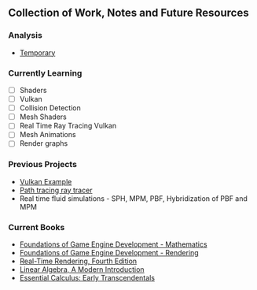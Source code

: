 ## Collection of Work, Notes and Future Resources

### Analysis

- [Temporary](https://ndrewfrost.github.io/analysis/temp.md)

### Currently Learning

- [ ] Shaders
- [ ] Vulkan
- [ ] Collision Detection
- [ ] Mesh Shaders
- [ ] Real Time Ray Tracing Vulkan
- [ ] Mesh Animations
- [ ] Render graphs

### Previous Projects

- [Vulkan Example](https://github.com/ndrewfrost/vulkan_2020)
- [Path tracing ray tracer](https://github.com/ndrewfrost/RayTrace)
- Real time fluid simulations - SPH, MPM, PBF, Hybridization of PBF and MPM

### Current Books

- [Foundations of Game Engine Development - Mathematics](https://foundationsofgameenginedev.com/)
- [Foundations of Game Engine Development - Rendering](https://foundationsofgameenginedev.com/)
- [Real-Time Rendering, Fourth Edition](https://www.realtimerendering.com/)
- [Linear Algebra, A Modern Introduction](https://blackwells.co.uk/bookshop/product/Linear-Algebra-by-David-Poole-author/9781285463247)
- [Essential Calculus: Early Transcendentals](https://blackwells.co.uk/bookshop/product/Essential-Calculus-by-James-Stewart/9781133112280)

